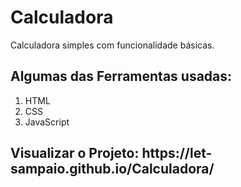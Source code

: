 <h1>Calculadora</h1>

<p>Calculadora simples com funcionalidade básicas.</p>

<h2>Algumas das Ferramentas usadas:</h2>
<ol>
  <li>HTML</li>
  <li>CSS</li>
  <li>JavaScript</li>
</ol>

<h2>Visualizar o Projeto: https://let-sampaio.github.io/Calculadora/ </h2>
